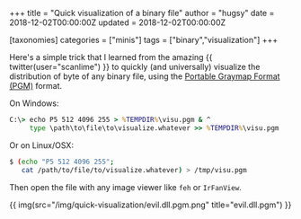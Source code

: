 +++
title = "Quick visualization of a binary file"
author = "hugsy"
date = 2018-12-02T00:00:00Z
updated = 2018-12-02T00:00:00Z

[taxonomies]
categories = ["minis"]
tags = ["binary","visualization"]
+++


Here's a simple trick that I learned from the amazing  {{ twitter(user="scanlime") }} to quickly (and universally) visualize the distribution of byte of any binary file, using the [Portable Graymap Format (PGM)](https://en.wikipedia.org/wiki/Netpbm_format) format.

On Windows:
```bat
C:\> echo P5 512 4096 255 > %TEMPDIR%\visu.pgm & ^
     type \path\to\file\to\visualize.whatever >> %TEMPDIR%\visu.pgm
```

Or on Linux/OSX:
```bash
$ (echo "P5 512 4096 255";
   cat /path/to/file/to/visualize.whatever) > /tmp/visu.pgm
```

Then open the file with any image viewer like `feh` or `IrFanView`.

{{ img(src="/img/quick-visualization/evil.dll.pgm.png" title="evil.dll.pgm") }}
